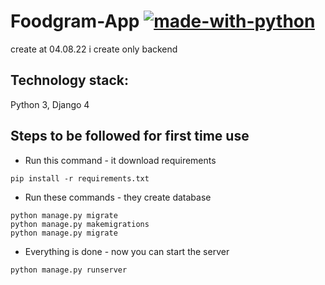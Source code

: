 # Foodgram-App [![made-with-python](https://img.shields.io/badge/Made%20with-Python-1f425f.svg)](https://www.python.org/)
create at 04.08.22 i create only backend
## Technology stack:
Python 3, Django 4
## Steps to be followed for first time use
- Run this command - it download requirements
```
pip install -r requirements.txt
```
- Run these commands - they create database
```
python manage.py migrate
python manage.py makemigrations
python manage.py migrate
```
- Everything is done - now you can start the server
```
python manage.py runserver
```